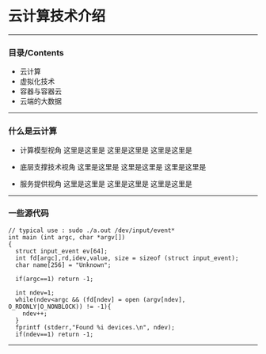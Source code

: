 # 云计算技术介绍

---

### 目录/Contents

- 云计算
- 虚拟化技术
- 容器与容器云
- 云端的大数据

---

### 什么是云计算
- 计算模型视角
这里是这里是
这里是这里是
这里是这里是
- 底层支撑技术视角
这里是这里是
这里是这里是
这里是这里是

- 服务提供视角
这里是这里是
这里是这里是
这里是这里是

---
### 一些源代码

```
// typical use : sudo ./a.out /dev/input/event*
int main (int argc, char *argv[])
{
  struct input_event ev[64];
  int fd[argc],rd,idev,value, size = sizeof (struct input_event);
  char name[256] = "Unknown";

  if(argc==1) return -1;

  int ndev=1;
  while(ndev<argc && (fd[ndev] = open (argv[ndev], O_RDONLY|O_NONBLOCK)) != -1){
    ndev++;
  }
  fprintf (stderr,"Found %i devices.\n", ndev);
  if(ndev==1) return -1;

```


---
